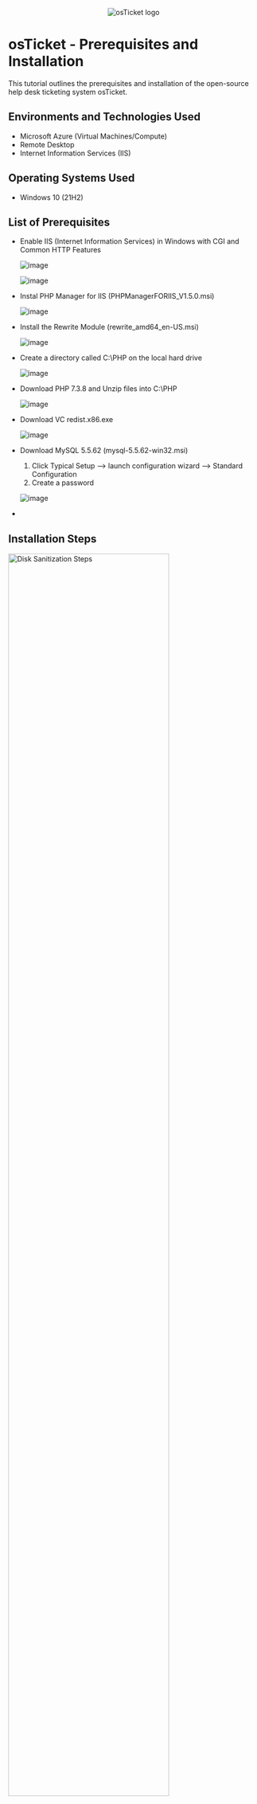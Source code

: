 <p align="center">
<img src="https://i.imgur.com/Clzj7Xs.png" alt="osTicket logo"/>
</p>

<h1>osTicket - Prerequisites and Installation</h1>
This tutorial outlines the prerequisites and installation of the open-source help desk ticketing system osTicket.<br />

<h2>Environments and Technologies Used</h2>

- Microsoft Azure (Virtual Machines/Compute)
- Remote Desktop
- Internet Information Services (IIS)

<h2>Operating Systems Used </h2>

- Windows 10</b> (21H2)

<h2>List of Prerequisites</h2>

- Enable IIS (Internet Information Services) in Windows with CGI and Common HTTP Features
 
  ![image](https://github.com/Phils-web98/osticket-prereqs/assets/172346798/38b6786d-01e4-488e-9f30-8b52076d725d)

  ![image](https://github.com/Phils-web98/osticket-prereqs/assets/172346798/9bf2532d-4024-4055-b3f6-de146c56aa20)

- Instal PHP Manager for IIS (PHPManagerFORIIS_V1.5.0.msi)
  
  ![image](https://github.com/Phils-web98/osticket-prereqs/assets/172346798/aaf9f4be-16a3-4724-b8d6-fc6fe396b8f9)

- Install the Rewrite Module (rewrite_amd64_en-US.msi)

  ![image](https://github.com/Phils-web98/osticket-prereqs/assets/172346798/73a384b5-84ef-4a30-a97e-3d7a5a543efd)

  
- Create a directory called C:\PHP on the local hard drive

   ![image](https://github.com/Phils-web98/osticket-prereqs/assets/172346798/7ba14ea6-af15-4b3a-92ae-e21b4c177db2)

- Download PHP 7.3.8 and Unzip files into C:\PHP

  ![image](https://github.com/Phils-web98/osticket-prereqs/assets/172346798/0cfcc689-c902-4a75-ae6c-d5a47eea6534)

- Download VC redist.x86.exe

  ![image](https://github.com/Phils-web98/osticket-prereqs/assets/172346798/5a86e865-5ba9-426d-959f-27b1d88e2ec6)

  
- Download MySQL 5.5.62 (mysql-5.5.62-win32.msi)
  1) Click Typical Setup --> launch configuration wizard --> Standard Configuration
  2) Create a password

   ![image](https://github.com/Phils-web98/osticket-prereqs/assets/172346798/711804e2-eb04-4c55-bf50-cdcded66e092)

   
- 





<h2>Installation Steps</h2>

<p>
<img src="https://i.imgur.com/DJmEXEB.png" height="80%" width="80%" alt="Disk Sanitization Steps"/>
</p>
<p>
Lorem ipsum dolor sit amet, consectetur adipiscing elit, sed do eiusmod tempor incididunt ut labore et dolore magna aliqua. Ut enim ad minim veniam, quis nostrud exercitation ullamco laboris nisi ut aliquip ex ea commodo consequat. Duis aute irure dolor in reprehenderit in voluptate velit esse cillum dolore eu fugiat nulla pariatur.
</p>
<br />

<p>
<img src="https://i.imgur.com/DJmEXEB.png" height="80%" width="80%" alt="Disk Sanitization Steps"/>
</p>
<p>
Lorem ipsum dolor sit amet, consectetur adipiscing elit, sed do eiusmod tempor incididunt ut labore et dolore magna aliqua. Ut enim ad minim veniam, quis nostrud exercitation ullamco laboris nisi ut aliquip ex ea commodo consequat. Duis aute irure dolor in reprehenderit in voluptate velit esse cillum dolore eu fugiat nulla pariatur.
</p>
<br />

<p>
<img src="https://i.imgur.com/DJmEXEB.png" height="80%" width="80%" alt="Disk Sanitization Steps"/>
</p>
<p>
Lorem ipsum dolor sit amet, consectetur adipiscing elit, sed do eiusmod tempor incididunt ut labore et dolore magna aliqua. Ut enim ad minim veniam, quis nostrud exercitation ullamco laboris nisi ut aliquip ex ea commodo consequat. Duis aute irure dolor in reprehenderit in voluptate velit esse cillum dolore eu fugiat nulla pariatur.
</p>
<br />
